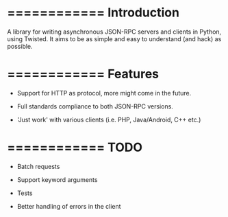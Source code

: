 ============
Introduction
============

A library for writing asynchronous JSON-RPC servers and clients in Python,
using Twisted. It aims to be as simple and easy to understand (and hack)
as possible.

============
Features
============

* Support for HTTP as protocol, more might come in the future.

* Full standards compliance to both JSON-RPC versions.

* 'Just work' with various clients (i.e. PHP, Java/Android, C++ etc.)

============
TODO
============

* Batch requests

* Support keyword arguments

* Tests

* Better handling of errors in the client



